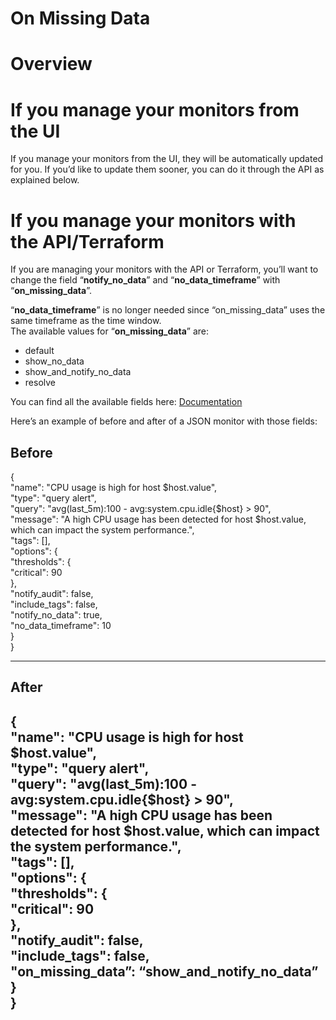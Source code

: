 # On Missing Data

# Overview

# If you manage your monitors from the UI

If you manage your monitors from the UI, they will be automatically updated for you. If you’d like to update them sooner, you can do it through the API as explained below.

# If you manage your monitors with the API/Terraform

If you are managing your monitors with the API or Terraform, you’ll want to change the field “**notify\_no\_data**” and “**no\_data\_timeframe**” with “**on\_missing\_data**”. 

“**no\_data\_timeframe**” is no longer needed since “on\_missing\_data” uses the same timeframe as the time window.  
The available values for “**on\_missing\_data**” are:

* default  
* show\_no\_data  
* show\_and\_notify\_no\_data  
* resolve

You can find all the available fields here: [Documentation](https://docs.datadoghq.com/api/latest/monitors/) 

Here’s an example of before and after of a JSON monitor with those fields:

**Before**  
---

{  
"name": "CPU usage is high for host $host.value",  
            "type": "query alert",  
            "query": "avg(last\_5m):100 \- avg:system.cpu.idle{$host} \> 90",  
            "message": "A high CPU usage has been detected for host $host.value, which can impact the system performance.",  
            "tags": \[\],  
            "options": {  
                    "thresholds": {  
                            "critical": 90  
                    },  
                    "notify\_audit": false,  
                    "include\_tags": false,  
	        "notify\_no\_data": true,  
                   "no\_data\_timeframe": 10  
            }  
    }

---

**After**  
---

{  
"name": "CPU usage is high for host $host.value",  
            "type": "query alert",  
            "query": "avg(last\_5m):100 \- avg:system.cpu.idle{$host} \> 90",  
            "message": "A high CPU usage has been detected for host $host.value, which can impact the system performance.",  
            "tags": \[\],  
            "options": {  
                    "thresholds": {  
                            "critical": 90  
                    },  
                    "notify\_audit": false,  
                    "include\_tags": false,  
	        "on\_missing\_data”: “show\_and\_notify\_no\_data”  
            }  
    }  
---


